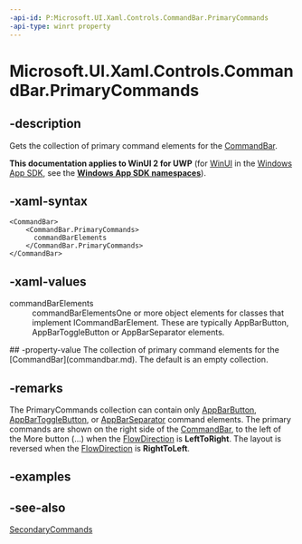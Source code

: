 ```yaml
---
-api-id: P:Microsoft.UI.Xaml.Controls.CommandBar.PrimaryCommands
-api-type: winrt property
---
```


<!-- Property syntax
public Windows.Foundation.Collections.IObservableVector<Windows.UI.Xaml.Controls.ICommandBarElement> PrimaryCommands { get; }
-->

# Microsoft.UI.Xaml.Controls.CommandBar.PrimaryCommands

## -description
Gets the collection of primary command elements for the [CommandBar](commandbar.md).

**This documentation applies to WinUI 2 for UWP** (for [WinUI](/windows/apps/winui/winui3/) in the [Windows App SDK](/windows/apps/windows-app-sdk/), see the **[Windows App SDK namespaces](/windows/windows-app-sdk/api/winrt/)**).

## -xaml-syntax
```xaml
<CommandBar>
    <CommandBar.PrimaryCommands>
      commandBarElements
    </CommandBar.PrimaryCommands>
</CommandBar>
```


## -xaml-values
<dl><dt>commandBarElements</dt><dd>commandBarElementsOne or more object elements for classes that implement ICommandBarElement. These are typically AppBarButton, AppBarToggleButton or AppBarSeparator elements.</dd>
</dl>
## -property-value
The collection of primary command elements for the [CommandBar](commandbar.md). The default is an empty collection.

## -remarks
The PrimaryCommands collection can contain only [AppBarButton](appbarbutton.md), [AppBarToggleButton](appbartogglebutton.md), or [AppBarSeparator](appbarseparator.md) command elements. The primary commands are shown on the right side of the [CommandBar](commandbar.md), to the left of the More button (...) when the [FlowDirection](../microsoft.ui.xaml/frameworkelement_flowdirection.md) is **LeftToRight**. The layout is reversed when the [FlowDirection](../microsoft.ui.xaml/frameworkelement_flowdirection.md) is **RightToLeft**.

## -examples

## -see-also
[SecondaryCommands](commandbar_secondarycommands.md)
